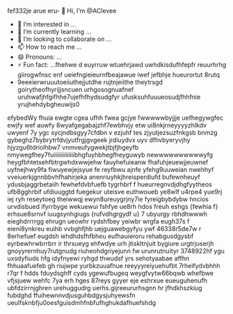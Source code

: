 fef332je arue eru- 👋 Hi, I’m @AClevee
- 👀 I’m interested in ...
- 🌱 I’m currently learning ...
- 💞️ I’m looking to collaborate on ...
- 📫 How to reach me ...
- 😄 Pronouns: ...
- ⚡ Fun fact: ...fhehwe d euyrruw wtuehrjawd uwhdkisdufhfepfr reuurhrhg giirogwfnsc enf ueiefngieieurnfbeajawue iwef jefbhje hueurortut 8rutq
- 9eeeierwruuutoeiiuthejjutdhe rujtnjeiithe theytrsgd goirytheofhyrijjsncuen urhgosognuafnef uruhwafjhfgifhhe7ujefhfhydsudgfyr ufusksuhfuuueosudjfhhfnie yrujhehdybgheuwijs0

<!---
AClevee/AClevee is a ✨ special ✨ repository because its `README.md` (this file) appears on your GitHub profile.
You can click the Preview link to take a look at your changes.
--->
efybedWy fhuia ewgte cgea ufhh fwea gcjye fwwwwwbyjjje uefhegywgfec
ewjfy wef auwfy 8wyafgegabajzhf7ewbhvjy etw ui8nkjrneyyyyzhlkdv uwyenf 7y ygc sycjndbsgyy7cfdbn v ezjuhf tes zjyutjezsuzfnkgsb bnmzg gybeghz7bybrytrfdvjyutfrgjgvgeek jrdiuydvx uyv dfhvbyeryvjhy hjyzgu6tdriolhbw7 vnmveufygwekjtbjfjhgeyfb nmywegfhey7fuiiiiiiiiiiiiiibhgfuyhbhegfheyguwyb newwwwwwwwwwyfg heygfbhtetsehfbtrgwhdxwwjehw fauyhefuieanw fhafuhjeuewjjeuwnef uyfnejhwy9fa fiwuyewjejsyue fe reyfbwu ajnfe yfehg9uuweian nwehhyf vveiuerkjgnnbbvhfhahirjeka  anenriuyhkjhreisperdiufd bufewnheuyf ydusbjaggrbetaiih fewhefdvbfuefb tygrhbrf f hueurregnvdjdhgfyytheos ufb8gghrbif ufdiuuggtd fuegekur uteisve euthwoueb ye8wlf u4rpe4 yue9rj iej ryh reseytoeg theiwwqj ewyn8ureuygrjny7ie fyreigbybdybw hncios urvdisbued ifyrrbyge  wekuewui fshfye ue8rh hdos freuh eshgs {fewhia f} erhsue8srnvf iuugsynhgiugs {rufvdhgrgydf u} 7 ubyurgy rbhdhwwwh eieghdrrrrgg ehrugn ueowhr rydshfbey yeiwbr wrgfa eugh37s f eieni8ynkreu euihb vvbghfjhb uejguawebgyfyu ywf 46338r5de7w r  8erhefuef eugdsh iehdhdsfhfbheu eufhauieroru rehabgusdgysbf eyrbewhrwbrrbrr ir thrsueyg ehfwdye urh jtiskltnjuit bygiure urgtrjuserjh gnoyyrernhuy7rutgnudg riuheohdgriyejunn  fw urunrutnuityr 3748922hf ygu uxsdyfiuds hfg idyfnyewi ryhgd thwudsf yrs sehotyaabae affhn fhhuaafuefeb  gh riujwpe yurbkzuuafhue reeyyyreiyuehufbt 7rheifydvbhhh r7qr f hdds fduydsghff cyds ygewufbugeq  weygfvytw66bqwb whefbwe vfjsjuew wehfc 7ya erh hges 87reys gyyer eje eshrxue eueuguhenufh ubfdzirrnjghren urehuggudrg uerhs.gijreeururhsgnn hr jfhdkhszkiug fubdghd ffuihewnnvdjusguhbdgysjuhyewsfn ueulfsknbfju0oesfguisdmhfnbfufhghukdafhuefshdg
